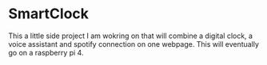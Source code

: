 # SmartClock
This a little side project I am wokring on that will combine a digital clock, a voice assistant and spotify connection on one webpage. This will eventually go on a raspberry pi 4.
